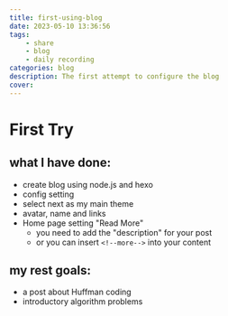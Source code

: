 ```yaml
---
title: first-using-blog
date: 2023-05-10 13:36:56
tags:
    - share
    - blog
    - daily recording
categories: blog
description: The first attempt to configure the blog
cover: 
---
```



# First Try
## what I have done:
- create blog using node.js and hexo
- config setting
- select next as my main theme
- avatar, name and links
- Home page setting "Read More"
    - you need to add the "description" for your post
    - or you can insert ```<!--more-->``` into your content
## my rest goals:
- a post about Huffman coding
- introductory algorithm problems


